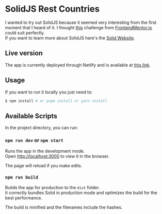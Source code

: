 # SolidJS Rest Countries

I wanted to try out SolidJS because it seemed very interesting from the first moment that I heard of it. I thought [this](https://www.frontendmentor.io/challenges/rest-countries-api-with-color-theme-switcher-5cacc469fec04111f7b848ca) challenge from [FrontendMentor.io](www.frontendmentor.io) could suit perfectly.<br>
If you want to learn more about SolidJS here's the [Solid Website](https://solidjs.com).

## Live version

The app is currently deployed through Netlify and is available at [this link](https://stunning-basbousa-09cca0.netlify.app/).

## Usage

If you want to run it locally you just need to:

```bash
$ npm install # or pnpm install or yarn install
```

## Available Scripts

In the project directory, you can run:

### `npm run dev` or `npm start`

Runs the app in the development mode.<br>
Open [http://localhost:3000](http://localhost:3000) to view it in the browser.

The page will reload if you make edits.

### `npm run build`

Builds the app for production to the `dist` folder.<br>
It correctly bundles Solid in production mode and optimizes the build for the best performance.

The build is minified and the filenames include the hashes.<br>

